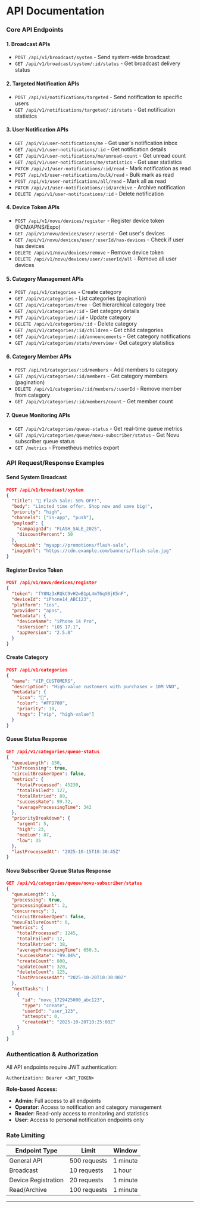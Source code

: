 # API Documentation

### Core API Endpoints

#### 1. Broadcast APIs

- `POST /api/v1/broadcast/system` - Send system-wide broadcast
- `GET /api/v1/broadcast/system/:id/status` - Get broadcast delivery status

#### 2. Targeted Notification APIs

- `POST /api/v1/notifications/targeted` - Send notification to specific users
- `GET /api/v1/notifications/targeted/:id/stats` - Get notification statistics

#### 3. User Notification APIs

- `GET /api/v1/user-notifications/me` - Get user's notification inbox
- `GET /api/v1/user-notifications/:id` - Get notification details
- `GET /api/v1/user-notifications/me/unread-count` - Get unread count
- `GET /api/v1/user-notifications/me/statistics` - Get user statistics
- `PATCH /api/v1/user-notifications/:id/read` - Mark notification as read
- `POST /api/v1/user-notifications/bulk/read` - Bulk mark as read
- `POST /api/v1/user-notifications/all/read` - Mark all as read
- `PATCH /api/v1/user-notifications/:id/archive` - Archive notification
- `DELETE /api/v1/user-notifications/:id` - Delete notification

#### 4. Device Token APIs

- `POST /api/v1/novu/devices/register` - Register device token (FCM/APNS/Expo)
- `GET /api/v1/novu/devices/user/:userId` - Get user's devices
- `GET /api/v1/novu/devices/user/:userId/has-devices` - Check if user has devices
- `DELETE /api/v1/novu/devices/remove` - Remove device token
- `DELETE /api/v1/novu/devices/user/:userId/all` - Remove all user devices

#### 5. Category Management APIs

- `POST /api/v1/categories` - Create category
- `GET /api/v1/categories` - List categories (pagination)
- `GET /api/v1/categories/tree` - Get hierarchical category tree
- `GET /api/v1/categories/:id` - Get category details
- `PUT /api/v1/categories/:id` - Update category
- `DELETE /api/v1/categories/:id` - Delete category
- `GET /api/v1/categories/:id/children` - Get child categories
- `GET /api/v1/categories/:id/announcements` - Get category notifications
- `GET /api/v1/categories/stats/overview` - Get category statistics

#### 6. Category Member APIs

- `POST /api/v1/categories/:id/members` - Add members to category
- `GET /api/v1/categories/:id/members` - Get category members (pagination)
- `DELETE /api/v1/categories/:id/members/:userId` - Remove member from category
- `GET /api/v1/categories/:id/members/count` - Get member count

#### 7. Queue Monitoring APIs

- `GET /api/v1/categories/queue-status` - Get real-time queue metrics
- `GET /api/v1/categories/queue/novu-subscriber/status` - Get Novu subscriber queue status
- `GET /metrics` - Prometheus metrics export

### API Request/Response Examples

#### Send System Broadcast

```json
POST /api/v1/broadcast/system
{
  "title": "🎉 Flash Sale: 50% OFF!",
  "body": "Limited time offer. Shop now and save big!",
  "priority": "high",
  "channels": ["in-app", "push"],
  "payload": {
    "campaignId": "FLASH_SALE_2025",
    "discountPercent": 50
  },
  "deepLink": "myapp://promotions/flash-sale",
  "imageUrl": "https://cdn.example.com/banners/flash-sale.jpg"
}
```

#### Register Device Token

```json
POST /api/v1/novu/devices/register
{
  "token": "fY8Nz3xRQkC9vH2wB1pL4mT6qX0jK5nF",
  "deviceId": "iPhone14_ABC123",
  "platform": "ios",
  "provider": "apns",
  "metadata": {
    "deviceName": "iPhone 14 Pro",
    "osVersion": "iOS 17.1",
    "appVersion": "2.5.0"
  }
}
```

#### Create Category

```json
POST /api/v1/categories
{
  "name": "VIP_CUSTOMERS",
  "description": "High-value customers with purchases > 10M VND",
  "metadata": {
    "icon": "👑",
    "color": "#FFD700",
    "priority": 10,
    "tags": ["vip", "high-value"]
  }
}
```

#### Queue Status Response

```json
GET /api/v1/categories/queue-status
{
  "queueLength": 150,
  "isProcessing": true,
  "circuitBreakerOpen": false,
  "metrics": {
    "totalProcessed": 45230,
    "totalFailed": 127,
    "totalRetried": 89,
    "successRate": 99.72,
    "averageProcessingTime": 342
  },
  "priorityBreakdown": {
    "urgent": 5,
    "high": 23,
    "medium": 87,
    "low": 35
  },
  "lastProcessedAt": "2025-10-15T10:30:45Z"
}
```

#### Novu Subscriber Queue Status Response

```json
GET /api/v1/categories/queue/novu-subscriber/status
{
  "queueLength": 5,
  "processing": true,
  "processingCount": 2,
  "concurrency": 3,
  "circuitBreakerOpen": false,
  "novuFailureCount": 0,
  "metrics": {
    "totalProcessed": 1245,
    "totalFailed": 12,
    "totalRetried": 38,
    "averageProcessingTime": 650.3,
    "successRate": "99.04%",
    "createCount": 800,
    "updateCount": 320,
    "deleteCount": 125,
    "lastProcessedAt": "2025-10-20T10:30:00Z"
  },
  "nextTasks": [
    {
      "id": "novu_1729425000_abc123",
      "type": "create",
      "userId": "user_123",
      "attempts": 0,
      "createdAt": "2025-10-20T10:25:00Z"
    }
  ]
}
```

### Authentication & Authorization

All API endpoints require JWT authentication:

```
Authorization: Bearer <JWT_TOKEN>
```

**Role-based Access:**

- **Admin**: Full access to all endpoints
- **Operator**: Access to notification and category management
- **Reader**: Read-only access to monitoring and statistics
- **User**: Access to personal notification endpoints only

### Rate Limiting

| Endpoint Type       | Limit        | Window   |
| ------------------- | ------------ | -------- |
| General API         | 500 requests | 1 minute |
| Broadcast           | 10 requests  | 1 hour   |
| Device Registration | 20 requests  | 1 minute |
| Read/Archive        | 100 requests | 1 minute |

---
